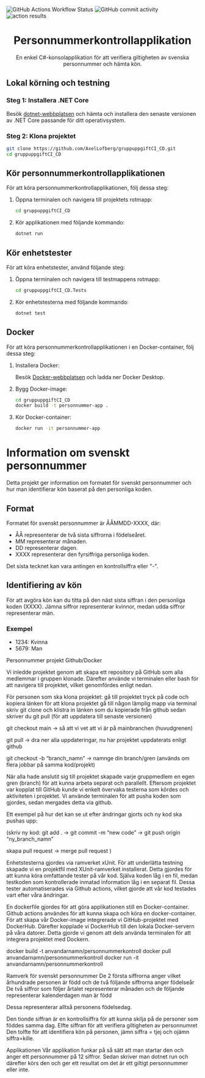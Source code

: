 ![GitHub Actions Workflow Status](https://img.shields.io/github/actions/workflow/status/AxelLofberg/gruppuppgiftCI_CD/grupp7.yml) ![GitHub commit activity](https://img.shields.io/github/commit-activity/t/AxelLofberg/gruppuppgiftCI_CD) ![action results](https://github.com/AxelLofberg/gruppuppgiftCI_CD/actions/workflows/grupp7.yml/badge.svg) 

<h1 align="center">Personnummerkontrollapplikation</h1>

<p align="center">
  En enkel C#-konsolapplikation för att verifiera giltigheten av svenska personnummer och hämta kön.
</p>

## Lokal körning och testning

### Steg 1: Installera .NET Core

Besök [dotnet-webbplatsen](https://dotnet.microsoft.com/download) och hämta och installera den senaste versionen av .NET Core passande för ditt operativsystem.

### Steg 2: Klona projektet

```bash
git clone https://github.com/AxelLofberg/gruppuppgiftCI_CD.git
cd gruppuppgiftCI_CD
```
## Kör personnummerkontrollapplikationen

För att köra personnummerkontrollapplikationen, följ dessa steg:

1. Öppna terminalen och navigera till projektets rotmapp:

    ```bash
    cd gruppuppgiftCI_CD
    ```

2. Kör applikationen med följande kommando:

    ```bash
    dotnet run
    ```
## Kör enhetstester

För att köra enhetstester, använd följande steg:

1. Öppna terminalen och navigera till testmappens rotmapp:

    ```bash
    cd gruppuppgiftCI_CD.Tests
    ```

2. Kör enhetstesterna med följande kommando:

    ```bash
    dotnet test
    ```

## Docker

För att köra personnummerkontrollapplikationen i en Docker-container, följ dessa steg:

1. Installera Docker:

   Besök [Docker-webbplatsen](https://www.docker.com/get-started) och ladda ner Docker Desktop.

2. Bygg Docker-image:

    ```bash
    cd gruppuppgiftCI_CD
    docker build -t personnummer-app .
    ```

3. Kör Docker-container:

    ```bash
    docker run -it personnummer-app
    ```
# Information om svenskt personnummer

Detta projekt ger information om formatet för svenskt personnummer och hur man identifierar kön baserat på den personliga koden.

## Format
Formatet för svenskt personnummer är ÅÅMMDD-XXXX, där:
- ÅÅ representerar de två sista siffrorna i födelseåret.
- MM representerar månaden.
- DD representerar dagen.
- XXXX representerar den fyrsiffriga personliga koden.

Det sista tecknet kan vara antingen en kontrollsiffra eller "-".

## Identifiering av kön
För att avgöra kön kan du titta på den näst sista siffran i den personliga koden (XXXX). Jämna siffror representerar kvinnor, medan udda siffror representerar män.

### Exempel
- 1234: Kvinna
- 5679: Man























Personnummer projekt Github/Docker

Vi inledde projektet genom att skapa ett repository på GitHub som alla medlemmar i gruppen klonade. Därefter använde vi terminalen eller bash för att navigera till projektet, vilket genomfördes enligt nedan. 

För personen som ska klona projektet:
gå till projektet
tryck på code och kopiera länken för att klona projektet
gå till någon lämplig mapp via terminal 
skriv git clone och klistra in länken som du kopierade från github
sedan skriver du git pull (för att uppdatera till senaste versionen)

git checkout main → så att vi vet att vi är på mainbranchen (huvudgrenen)

git pull → dra ner alla uppdateringar, nu har projektet uppdaterats enligt github

git checkout -b “branch_namn” → namnge din branch/gren (används om flera jobbar på samma kod/projekt)

När alla hade anslutit sig till projektet skapade varje gruppmedlem en egen gren (branch) för att kunna arbeta separat och parallellt. Eftersom projektet var kopplat till GitHub kunde vi enkelt övervaka testerna som kördes och aktiviteten i projektet.
Vi använde terminalen för att pusha koden som gjordes, sedan mergades detta via github. 


Ett exempel på hur det kan se ut efter ändringar gjorts och ny kod ska pushas upp:

(skriv ny kod:
git add . → git commit -m “new code” → git push origin “ny_branch_namn”

skapa pull request → merge pull request )

Enhetstesterna gjordes via ramverket xUnit. För att underlätta testning skapade vi en projektfil med XUnit-ramverket installerat. Detta gjordes för att kunna köra omfattande tester på vår kod. Själva koden låg i en fil, medan testkoden som kontrollerade inmatad information låg i en separat fil. Dessa tester automatiserades via Github actions, vilket gjorde att vår kod testades vart efter våra ändringar.

En dockerfile gjordes för att göra applikationen still en Docker-container.
Github actions användes för att kunna skapa och köra en docker-container. 
För att skapa vår Docker-image integrerade vi GitHub-projektet med DockerHub. Därefter kopplade vi DockerHub till den lokala Docker-servern på våra datorer.
Detta gjorde vi genom att dels använda terminalen för att integrera projektet med Dockern. 

docker build -t anvandarnamn/personnummerkontroll
docker pull anvandarnamn/personnummerkontroll
docker run -it anvandarnamn/personnummerkontroll



Ramverk för svenskt personnummer
De 2 första siffrorna anger vilket århundrade personen är född och de två följande siffrorna anger födelseår
De två siffror som följer årtalet representerar månaden och de följande representerar kalenderdagen man är född

Dessa representerar alltså personens födelsedag. 

Den tionde siffran är en kontrollsiffra för att kunna skilja på de personer som föddes samma dag. 
Elfte siffran för att verifiera giltigheten av personnumret 
Den tolfte för att identifiera kön på personen, jämn siffra = tjej och ojämn siffra=kille. 


Applikationen
Vår applikation funkar på så sätt att man startar den och anger ett personnummer på 12 siffror. Sedan skriver man dotnet run och därefter körs den och ger ett resultat om det är ett giltigt personnummer eller inte.

